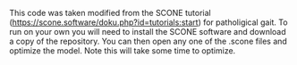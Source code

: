 This code was taken modified from the SCONE tutorial (https://scone.software/doku.php?id=tutorials:start) for patholigical gait. 
To run on your own you will need to install the SCONE software and download a copy of the repository. You can then open any one
of the .scone files and optimize the model. Note this will take some time to optimize.
